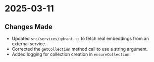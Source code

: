 # 2025-03-11

## Changes Made

- Updated `src/services/qdrant.ts` to fetch real embeddings from an external service.
- Corrected the `getCollection` method call to use a string argument.
- Added logging for collection creation in `ensureCollection`.
